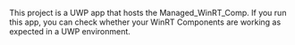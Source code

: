 ﻿This project is a UWP app that hosts the Managed_WinRT_Comp. If you run this app, you can check whether your WinRT Components are working as expected in a UWP environment.